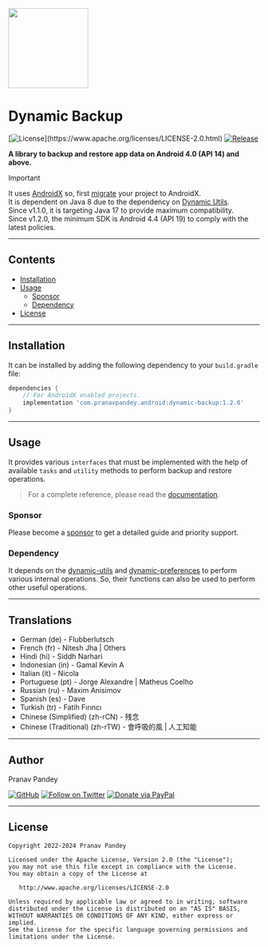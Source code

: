 <img src="./graphics/icon.png" height="160">

# Dynamic Backup

[![License](https://img.shields.io/badge/license-Apache%202-4EB1BA.svg?)](https://www.apache.org/licenses/LICENSE-2.0.html)
[![Release](https://img.shields.io/maven-central/v/com.pranavpandey.android/dynamic-backup)](https://search.maven.org/artifact/com.pranavpandey.android/dynamic-backup)

**A library to backup and restore app data on Android 4.0 (API 14) and above.**

> [!IMPORTANT]
> It uses [AndroidX][androidx] so, first [migrate][androidx-migrate] your project to AndroidX.
<br/>It is dependent on Java 8 due to the dependency on [Dynamic Utils][dynamic-utils].
<br/>Since v1.1.0, it is targeting Java 17 to provide maximum compatibility.
<br/>Since v1.2.0, the minimum SDK is Android 4.4 (API 19) to comply with the latest policies.

---

## Contents

- [Installation](#installation)
- [Usage](#usage)
    - [Sponsor](#sponsor)
    - [Dependency](#dependency)
- [License](#license)

---

## Installation

It can be installed by adding the following dependency to your `build.gradle` file:

```groovy
dependencies {
    // For AndroidX enabled projects.
    implementation 'com.pranavpandey.android:dynamic-backup:1.2.0'
}
```

---

## Usage

It provides various `interfaces` that must be implemented with the help of available `tasks` 
and `utility` methods to perform backup and restore operations.

> For a complete reference, please read the [documentation][documentation].

### Sponsor

Please become a [sponsor][sponsor] to get a detailed guide and priority support.

### Dependency

It depends on the [dynamic-utils][dynamic-utils] and [dynamic-preferences][dynamic-preferences] 
to perform various internal operations. So, their functions can also be used to perform other 
useful operations.

---

## Translations

- German (de) - Flubberlutsch
- French (fr) - Nitesh Jha | Others
- Hindi (hi) - Siddh Narhari
- Indonesian (in) - Gamal Kevin A
- Italian (it) - Nicola
- Portuguese (pt) - Jorge Alexandre | Matheus Coelho
- Russian (ru) - Maxim Anisimov
- Spanish (es) - Dave
- Turkish (tr) - Fatih Fırıncı
- Chinese (Simplified) (zh-rCN) - 残念
- Chinese (Traditional) (zh-rTW) - 會呼吸的風 | 人工知能

---

## Author

Pranav Pandey

[![GitHub](https://img.shields.io/github/followers/pranavpandey?label=GitHub&style=social)](https://github.com/pranavpandey)
[![Follow on Twitter](https://img.shields.io/twitter/follow/pranavpandeydev?label=Follow&style=social)](https://twitter.com/intent/follow?screen_name=pranavpandeydev)
[![Donate via PayPal](https://img.shields.io/static/v1?label=Donate&message=PayPal&color=blue)](https://paypal.me/pranavpandeydev)

---

## License

    Copyright 2022-2024 Pranav Pandey

    Licensed under the Apache License, Version 2.0 (the "License");
    you may not use this file except in compliance with the License.
    You may obtain a copy of the License at

       http://www.apache.org/licenses/LICENSE-2.0

    Unless required by applicable law or agreed to in writing, software
    distributed under the License is distributed on an "AS IS" BASIS,
    WITHOUT WARRANTIES OR CONDITIONS OF ANY KIND, either express or implied.
    See the License for the specific language governing permissions and
    limitations under the License.


[androidx]: https://developer.android.com/jetpack/androidx
[androidx-migrate]: https://developer.android.com/jetpack/androidx/migrate
[documentation]: https://pranavpandey.github.io/dynamic-backup
[sponsor]: https://github.com/sponsors/pranavpandey
[dynamic-utils]: https://github.com/pranavpandey/dynamic-utils
[dynamic-preferences]: https://github.com/pranavpandey/dynamic-preferences
[dynamic-support]: https://github.com/pranavpandey/dynamic-support
